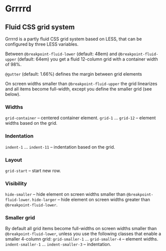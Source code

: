 # Grrrrd
## Fluid CSS grid system

Grrrrd is a partly fluid CSS grid system based on LESS, that can be configured by three LESS variables. 

Between `@breakpoint-fluid-lower` (default: 48em) and `@breakpoint-fluid-upper` (default: 64em) you get a fluid 12-column grid with a container width of 98%.

`@gutter` (default: 1.66%) defines the margin between grid elements

On screen widths smaller than `@breakpoint-fluid-upper` the grid linearizes and all items become full-width, except you define the smaller grid (see below).

### Widths
`grid-container` – centered container element.
`grid-1` ... `grid-12` – element widths based on the grid.

### Indentation
`indent-1` ... `indent-11` – indentation based on the grid.

### Layout 
`grid-start` – start new row.

### Visibility
`hide-smaller` – hide element on screen widths smaller than `@breakpoint-fluid-lower`.
`hide-larger` – hide element on screen widths greater than `@breakpoint-fluid-lower`. 

### Smaller grid
By default all grid items become full-widths on screen widths smaller than `@breakpoint-fluid-lower`, unless you use the following classes that enable a smaller 4-column grid:
`grid-smaller-1` ... `grid-smaller-4` – element widths.
`indent-smaller-1` ... `indent-smaller-3` – indentation. 

